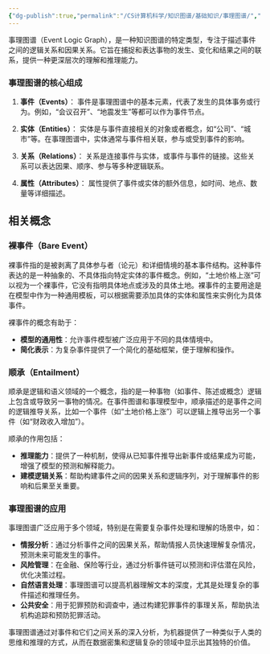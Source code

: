 ```yaml
---
{"dg-publish":true,"permalink":"/CS计算机科学/知识图谱/基础知识/事理图谱/","created":"2024-04-23T19:56:49.000+08:00","updated":"2024-04-24T00:28:37.812+08:00"}
---
```



事理图谱（Event Logic Graph），是一种知识图谱的特定类型，专注于描述事件之间的逻辑关系和因果关系。它旨在捕捉和表达事物的发生、变化和结果之间的联系，提供一种更深层次的理解和推理能力。

### 事理图谱的核心组成

1. **事件（Events）**：
   事件是事理图谱中的基本元素，代表了发生的具体事务或行为。例如，“会议召开”、“地震发生”等都可以作为事件节点。

2. **实体（Entities）**：
   实体是与事件直接相关的对象或者概念，如“公司”、“城市”等。在事理图谱中，实体通常与事件相关联，参与或受到事件的影响。

3. **关系（Relations）**：
   关系是连接事件与实体，或事件与事件的链接。这些关系可以表达因果、顺序、参与等多种逻辑联系。

4. **属性（Attributes）**：
   属性提供了事件或实体的额外信息，如时间、地点、数量等详细描述。


## 相关概念
### 裸事件（Bare Event）

裸事件指的是被剥离了具体参与者（论元）和详细情境的基本事件结构。这种事件表达的是一种抽象的、不具体指向特定实体的事件概念。例如，“土地价格上涨”可以视为一个裸事件，它没有指明具体地点或涉及的具体土地。裸事件的主要用途是在模型中作为一种通用模板，可以根据需要添加具体的实体和属性来实例化为具体事件。

裸事件的概念有助于：

- **模型的通用性**：允许事件模型被广泛应用于不同的具体情境中。
- **简化表示**：为复杂事件提供了一个简化的基础框架，便于理解和操作。

### 顺承（Entailment）

顺承是逻辑和语义领域的一个概念，指的是一种事物（如事件、陈述或概念）逻辑上包含或导致另一事物的情况。在事件图谱和事理模型中，顺承描述的是事件之间的逻辑推导关系，比如一个事件（如“土地价格上涨”）可以逻辑上推导出另一个事件（如“财政收入增加”）。

顺承的作用包括：

- **推理能力**：提供了一种机制，使得从已知事件推导出新事件或结果成为可能，增强了模型的预测和解释能力。
- **建模逻辑关系**：帮助构建事件之间的因果关系和逻辑序列，对于理解事件的影响和后果至关重要。


### 事理图谱的应用

事理图谱广泛应用于多个领域，特别是在需要复杂事件处理和理解的场景中，如：

- **情报分析**：通过分析事件之间的因果关系，帮助情报人员快速理解复杂情况，预测未来可能发生的事件。
- **风险管理**：在金融、保险等行业，通过分析事件链可以预测和评估潜在风险，优化决策过程。
- **自然语言处理**：事理图谱可以提高机器理解文本的深度，尤其是处理复杂的事件描述和推理任务。
- **公共安全**：用于犯罪预防和调查中，通过构建犯罪事件的事理关系，帮助执法机构追踪和预防犯罪活动。

事理图谱通过对事件和它们之间关系的深入分析，为机器提供了一种类似于人类的思维和推理的方式，从而在数据密集和逻辑复杂的领域中显示出其独特的价值。